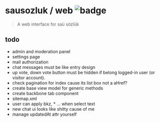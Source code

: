 # sausozluk / web ![badge](https://travis-ci.org/sausozluk/web.svg?branch=master)

> A web interface for saü sözlük

## todo
- admin and moderation panel
- settings page
- mail authorization
- chat messages must be like entry design
- up vote, down vote button must be hidden if belong logged-in user (or visitor account).
- check pagination for index cause its list box not a aHref?
- create base view model for generic methods
- create backbone tab component
- sitemap.xml
- user can apply bkz, * ... when select text
- new chat ui looks like shitty cause of me
- manage updatedAt attr yourself